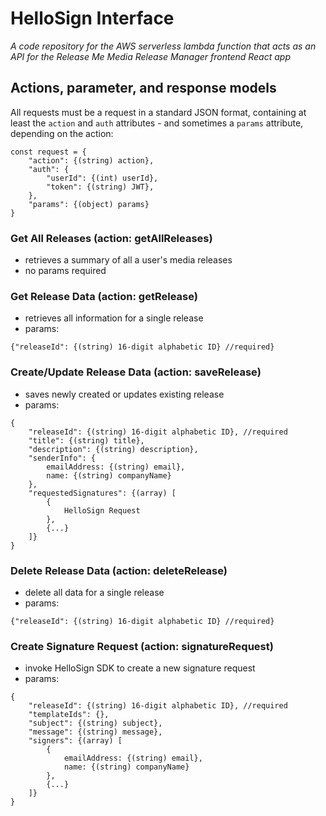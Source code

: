 # HelloSign Interface

*A code repository for the AWS serverless lambda function that acts as an API for the Release Me Media Release Manager frontend React app*

## Actions, parameter, and response models

All requests must be a request in a standard JSON format, containing at least the `action` and `auth` attributes - and sometimes a `params` attribute, depending on the action:

```
const request = {
	"action": {(string) action},
	"auth": {
		"userId": {(int) userId},
		"token": {(string) JWT},
	},
	"params": {(object) params}
}
```

### Get All Releases (action: getAllReleases)

- retrieves a summary of all a user's media releases
- no params required

### Get Release Data (action: getRelease)

- retrieves all information for a single release
- params:

```
{"releaseId": {(string) 16-digit alphabetic ID} //required}
```

### Create/Update Release Data (action: saveRelease)

- saves newly created or updates existing release 
- params:

```
{
	"releaseId": {(string) 16-digit alphabetic ID}, //required
	"title": {(string) title},
	"description": {(string) description},
	"senderInfo": {
		emailAddress: {(string) email},
		name: {(string) companyName}
	},
	"requestedSignatures": {(array) [
		{
			HelloSign Request
		},
		{...}
	]}
}
```

### Delete Release Data (action: deleteRelease)

- delete all data for a single release
- params:

```
{"releaseId": {(string) 16-digit alphabetic ID} //required}
```


### Create Signature Request (action: signatureRequest)

- invoke HelloSign SDK to create a new signature request
- params:

```
{
	"releaseId": {(string) 16-digit alphabetic ID}, //required
	"templateIds": {},
	"subject": {(string) subject},
	"message": {(string) message},
	"signers": {(array) [
		{
			emailAddress: {(string) email},
			name: {(string) companyName}
		},
		{...}
	]}
}
```
